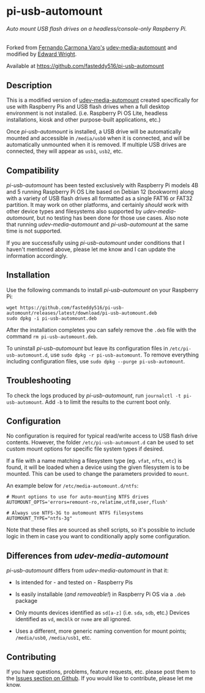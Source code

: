# pi-usb-automount

###### Auto mount USB flash drives on a headless/console-only Raspberry Pi.

Forked from [Fernando Carmona Varo's](https://github.com/Ferk) [udev-media-automount](https://github.com/Ferk/udev-media-automount) and modified by [Edward Wright](https://github.com/fasteddy516).

Available at https://github.com/fasteddy516/pi-usb-automount


## Description
This is a modified version of [udev-media-automount](https://github.com/Ferk/udev-media-automount) created specifically for use with Raspberry Pis and USB flash drives when a full desktop environment is not installed.  (i.e. Raspberry Pi OS Lite, headless installations, kiosk and other purpose-built applications, etc.)

Once _pi-usb-automount_ is installed, a USB drive will be automatically mounted and accessible in `/media/usb0` when it is connected, and will be automatically unmounted when it is removed.  If multiple USB drives are connected, they will appear as `usb1`, `usb2`, etc.


## Compatibility
_pi-usb-automount_ has been tested exclusively with Raspberry Pi models 4B and 5 running Raspberry Pi OS Lite based on Debian 12 (bookworm) along with a variety of USB flash drives all formatted as a single FAT16 or FAT32 partition.  It may work on other platforms, and certainly *should* work with other device types and filesystems also supported by _udev-media-automount_, but no testing has been done for those use cases.  Also note that running _udev-media-automount_ and _pi-usb-automount_ at the same time is not supported.

If you are successfully using _pi-usb-automount_ under conditions that I haven't mentioned above, please let me know and I can update the information accordingly.


## Installation
Use the following commands to install _pi-usb-automount_ on your Raspberry Pi:
```
wget https://github.com/fasteddy516/pi-usb-automount/releases/latest/download/pi-usb-automount.deb
sudo dpkg -i pi-usb-automount.deb
```
After the installation completes you can safely remove the `.deb` file with the command `rm pi-usb-automount.deb`.

To uninstall _pi-usb-automount_ but leave its configuration files in `/etc/pi-usb-automount.d`, use `sudo dpkg -r pi-usb-automount`. To remove everything including configuration files, use `sudo dpkg --purge pi-usb-automount`.


## Troubleshooting
To check the logs produced by _pi-usb-automount_, run `journalctl -t pi-usb-automount`. Add `-b` to limit the results to the current boot only.


## Configuration
No configuration is required for typical read/write access to USB flash drive contents.  However, the folder `/etc/pi-usb-automount.d` can be used to set custom mount options for specific file system types if desired.

If a file with a name matching a filesystem type (eg. `vfat`, `nfts`, `etc`) is found, it will be loaded when a device using the given filesystem is to be mounted. This can be used to change the parameters provided to `mount`.

An example below for `/etc/media-automount.d/ntfs`:

```
# Mount options to use for auto-mounting NTFS drives
AUTOMOUNT_OPTS='errors=remount-ro,relatime,utf8,user,flush'

# Always use NTFS-3G to automount NTFS filesystems
AUTOMOUNT_TYPE="ntfs-3g"
```

Note that these files are sourced as shell scripts, so it's possible to include logic in them in case you want to conditionally apply some configuration.


## Differences from _udev-media-automount_
_pi-usb-automount_ differs from _udev-media-automount_ in that it:

- Is intended for - and tested on - Raspberry Pis

- Is easily installable (_and removeable!_) in Raspberry Pi OS via a `.deb` package

- Only mounts devices identified as `sd[a-z]` (i.e. `sda`, `sdb`, etc.)  Devices identified as `vd`, `mmcblk` or `nvme` are all ignored.

- Uses a different, more generic naming convention for mount points; `/media/usb0`, `/media/usb1`, etc.


## Contributing
If you have questions, problems, feature requests, etc. please post them to the 
[Issues section on Github](https://github.com/fasteddy516/pi-usb-automount/issues).  If you would like to contribute, please let me know.
